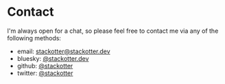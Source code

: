 # Contact

I'm always open for a chat, so please feel free to contact me via any of the following methods:

- email: [stackotter@stackotter.dev](mailto:stackotter@stackotter.dev)
- bluesky: [@stackotter.dev](https://bsky.app/profile/stackotter.dev)
- github: [@stackotter](https://github.com/stackotter)
- twitter: [@stackotter](https://twitter.com/stackotter)
